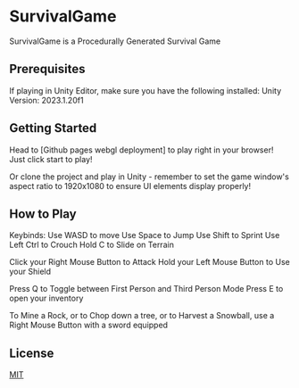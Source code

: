 # SurvivalGame

SurvivalGame is a Procedurally Generated Survival Game 

## Prerequisites

If playing in Unity Editor, make sure you have the following installed:
Unity Version: 2023.1.20f1

## Getting Started
Head to [Github pages webgl deployment] to play right in your browser!
Just click start to play!

Or clone the project and play in Unity - remember to set the game window's aspect ratio to 1920x1080 to ensure UI elements display properly!

## How to Play

Keybinds:
Use WASD to move
Use Space to Jump
Use Shift to Sprint
Use Left Ctrl to Crouch
Hold C to Slide on Terrain

Click your Right Mouse Button to Attack
Hold your Left Mouse Button to Use your Shield

Press Q to Toggle between First Person and Third Person Mode
Press E to open your inventory

To Mine a Rock, or to Chop down a tree, or to Harvest a Snowball, use a Right Mouse Button with a sword equipped

## License

[MIT](https://choosealicense.com/licenses/mit/)